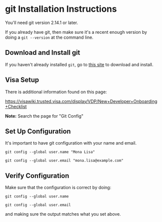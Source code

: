 # git Installation Instructions

You'll need git version 2.14.1 or later.

If you already have git, then make sure it's a recent enough version by doing a `git --version` at the command line.

## Download and Install git

If you haven't already installed `git`, go to [this site](https://git-scm.com) to download and install.

## Visa Setup

There is additional information found on this page:

https://visawiki.trusted.visa.com/display/VDP/New+Developer+Onboarding+Checklist

**Note:** Search the page for "Git Config"

## Set Up Configuration

It's important to have git configuration with your name and email.

```
git config --global user.name "Mona Lisa"

git config --global user.email "mona.lisa@example.com"
```

## Verify Configuration

Make sure that the configuration is correct by doing:

```
git config --global user.name

git config --global user.email
```

and making sure the output matches what you set above.
